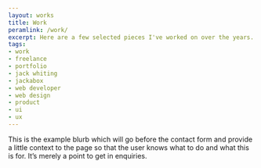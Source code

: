 ```yaml
---
layout: works
title: Work
peramlink: /work/
excerpt: Here are a few selected pieces I've worked on over the years. Click on one to read a little bit more about it and the process I was involved in.
tags: 
- work
- freelance
- portfolio
- jack whiting
- jackabox
- web developer
- web design
- product
- ui
- ux
---
```

This is the example blurb which will go before the contact form and provide a little context to the page so that the user knows what to do and what this is for. It’s merely a point to get in enquiries.